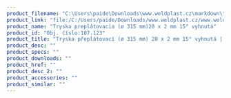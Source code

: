 ```yaml
---
product_filename: "C:\Users\paide\Downloads\www.weldplast.cz\markdown\tryska-preplatovaci-o-315-mm-20-x-2-mm-15-vyhnuta.md"
product_link: "file:/C:/Users/paide/Downloads/www.weldplast.cz/www.weldplast.cz/sk/tryska-preplatovaci-o-315-mm-20-x-2-mm-15-vyhnuta"
product_name: "Tryska preplátovacia (ø 315 mm)20 x 2 mm 15° vyhnutá"
product_id: "Obj. číslo:107.123"
product_title: "Tryska přeplátovací (ø 315 mm) 20 x 2 mm 15° vyhnutá | Weldplast"
product_desc: ""
product_specs: ""
product_downloads: ""
product_href: ""
product_desc_2: ""
product_accessories: ""
product_similar: ""
---
```


